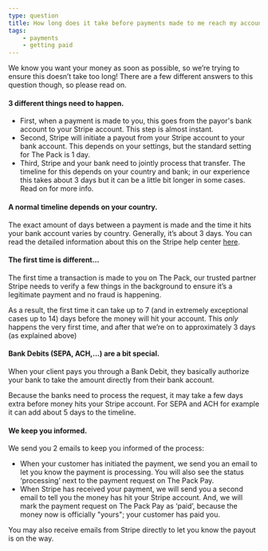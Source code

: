 ```yaml
---
type: question
title: How long does it take before payments made to me reach my account?
tags:
    - payments
    - getting paid
---
```


We know you want your money as soon as possible, so we’re trying to ensure this doesn’t take too long! There are a few different answers to this question though, so please read on.

#### 3 different things need to happen.

* First, when a payment is made to you, this goes from the payor's bank account to your Stripe account. This step is almost instant.
* Second, Stripe will initiate a payout from your Stripe account to your bank account. This depends on your settings, but the standard setting for The Pack is 1 day.
* Third, Stripe and your bank need to jointly process that transfer. The timeline for this depends on your country and bank; in our experience this takes about 3 days but it can be a little bit longer in some cases. Read on for more info.


#### A normal timeline depends on your country.

The exact amount of days between a payment is made and the time it hits your bank account varies by country. Generally, it’s about 3 days. You can read the detailed information about this on the Stripe help center [here](https://stripe.com/docs/payouts#standard-payout-timing).

#### The first time is different… 

The first time a transaction is made to you on The Pack, our trusted partner Stripe needs to verify a few things in the background to ensure it’s a legitimate payment and no fraud is happening. 

As a result, the first time it can take up to 7 (and in extremely exceptional cases up to 14) days before the money will hit your account. This *only* happens the very first time, and after that we’re on to approximately 3 days (as explained above)

#### Bank Debits (SEPA, ACH,...) are a bit special. 

When your client pays you through a Bank Debit, they basically authorize your bank to take the amount directly from their bank account.

Because the banks need to process the request, it may take a few days extra before money hits your Stripe account. For SEPA and ACH for example it can add about 5 days to the timeline.

#### We keep you informed.

We send you 2 emails to keep you informed of the process:

* When your customer has initiated the payment, we send you an email to let you know the payment is processing. You will also see the status ‘processing’ next to the payment request on The Pack Pay.
* When Stripe has received your payment, we will send you a second email to tell you the money has hit your Stripe account. And, we will mark the payment request on The Pack Pay as ‘paid’, because the money now is officially "yours"; your customer has paid you.

You may also receive emails from Stripe directly to let you know the payout is on the way.
